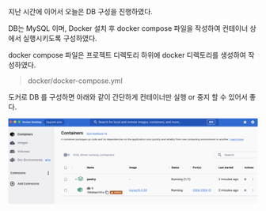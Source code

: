 지난 시간에 이어서 오늘은 DB 구성을 진행하였다. 

DB는 MySQL 이며, Docker 설치 후 docker compose 파일을 작성하여 컨테이너 상에서 실행시키도록 구성하였다.

docker compose 파일은 프로젝트 디렉토리 하위에 docker 디렉토리를 생성하여 작성하였다.
> docker/docker-compose.yml

도커로 DB 를 구성하면 아래와 같이 간단하게 컨테이너만 실행 or 중지 할 수 있어서 좋다.

![docker](../assets/images/docker.png)
